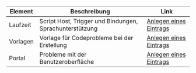 Element | Beschreibung | Link
---------|-------|-----------
Laufzeit | Script Host, Trigger und Bindungen, Sprachunterstützung | [Anlegen eines Eintrags](https://github.com/Azure/azure-webjobs-sdk-script/issues)
Vorlagen | Vorlage für Codeprobleme bei der Erstellung | [Anlegen eines Eintrags](https://github.com/Azure/azure-webjobs-sdk-templates/issues)
Portal | Probleme mit der Benutzeroberfläche | [Anlegen eines Eintrags](https://github.com/ProjectKudu/WebJobsPortal/issues)

<!---HONumber=AcomDC_0413_2016-->